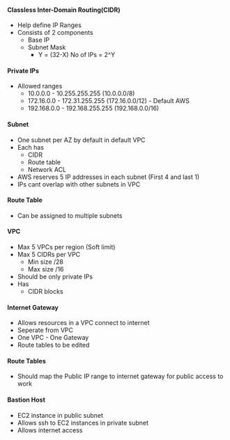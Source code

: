 #### Classless Inter-Domain Routing(CIDR)
- Help define IP Ranges
- Consists of 2 components
  - Base IP
  - Subnet Mask 
    - Y = (32-X) No of IPs = 2^Y

#### Private IPs
- Allowed ranges
  - 10.0.0.0 - 10.255.255.255 (10.0.0.0/8)
  - 172.16.0.0 - 172.31.255.255 (172.16.0.0/12) - Default AWS
  - 192.168.0.0 - 192.168.255.255 (192.168.0.0/16)

#### Subnet
- One subnet per AZ by default in default VPC
- Each has
  - CIDR
  - Route table
  - Network ACL
- AWS reserves 5 IP addresses in each subnet (First 4 and last 1)
- IPs cant overlap with other subnets in VPC

#### Route Table
- Can be assigned to multiple subnets

#### VPC
- Max 5 VPCs per region (Soft limit)
- Max 5 CIDRs per VPC
  - Min size /28
  - Max size /16
- Should be only private IPs
- Has 
  - CIDR blocks 

#### Internet Gateway
- Allows resources in a VPC connect to internet
- Seperate from VPC
- One VPC - One Gateway
- Route tables to be edited

#### Route Tables
- Should map the Public IP range to internet gateway for public access to work

#### Bastion Host
- EC2 instance in public subnet
- Allows ssh to EC2 instances in private subnet
- Allows internet access

